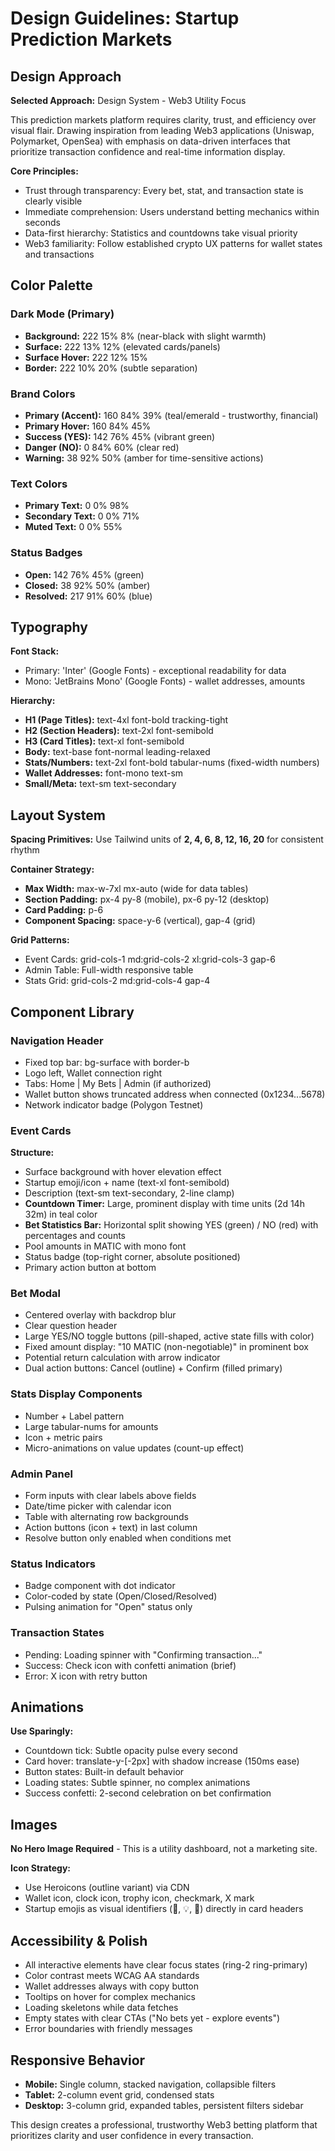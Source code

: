 # Design Guidelines: Startup Prediction Markets

## Design Approach

**Selected Approach:** Design System - Web3 Utility Focus

This prediction markets platform requires clarity, trust, and efficiency over visual flair. Drawing inspiration from leading Web3 applications (Uniswap, Polymarket, OpenSea) with emphasis on data-driven interfaces that prioritize transaction confidence and real-time information display.

**Core Principles:**
- Trust through transparency: Every bet, stat, and transaction state is clearly visible
- Immediate comprehension: Users understand betting mechanics within seconds
- Data-first hierarchy: Statistics and countdowns take visual priority
- Web3 familiarity: Follow established crypto UX patterns for wallet states and transactions

## Color Palette

### Dark Mode (Primary)
- **Background:** 222 15% 8% (near-black with slight warmth)
- **Surface:** 222 13% 12% (elevated cards/panels)
- **Surface Hover:** 222 12% 15%
- **Border:** 222 10% 20% (subtle separation)

### Brand Colors
- **Primary (Accent):** 160 84% 39% (teal/emerald - trustworthy, financial)
- **Primary Hover:** 160 84% 45%
- **Success (YES):** 142 76% 45% (vibrant green)
- **Danger (NO):** 0 84% 60% (clear red)
- **Warning:** 38 92% 50% (amber for time-sensitive actions)

### Text Colors
- **Primary Text:** 0 0% 98%
- **Secondary Text:** 0 0% 71%
- **Muted Text:** 0 0% 55%

### Status Badges
- **Open:** 142 76% 45% (green)
- **Closed:** 38 92% 50% (amber)
- **Resolved:** 217 91% 60% (blue)

## Typography

**Font Stack:** 
- Primary: 'Inter' (Google Fonts) - exceptional readability for data
- Mono: 'JetBrains Mono' (Google Fonts) - wallet addresses, amounts

**Hierarchy:**
- **H1 (Page Titles):** text-4xl font-bold tracking-tight
- **H2 (Section Headers):** text-2xl font-semibold
- **H3 (Card Titles):** text-xl font-semibold
- **Body:** text-base font-normal leading-relaxed
- **Stats/Numbers:** text-2xl font-bold tabular-nums (fixed-width numbers)
- **Wallet Addresses:** font-mono text-sm
- **Small/Meta:** text-sm text-secondary

## Layout System

**Spacing Primitives:** Use Tailwind units of **2, 4, 6, 8, 12, 16, 20** for consistent rhythm

**Container Strategy:**
- **Max Width:** max-w-7xl mx-auto (wide for data tables)
- **Section Padding:** px-4 py-8 (mobile), px-6 py-12 (desktop)
- **Card Padding:** p-6
- **Component Spacing:** space-y-6 (vertical), gap-4 (grid)

**Grid Patterns:**
- Event Cards: grid-cols-1 md:grid-cols-2 xl:grid-cols-3 gap-6
- Admin Table: Full-width responsive table
- Stats Grid: grid-cols-2 md:grid-cols-4 gap-4

## Component Library

### Navigation Header
- Fixed top bar: bg-surface with border-b
- Logo left, Wallet connection right
- Tabs: Home | My Bets | Admin (if authorized)
- Wallet button shows truncated address when connected (0x1234...5678)
- Network indicator badge (Polygon Testnet)

### Event Cards
**Structure:**
- Surface background with hover elevation effect
- Startup emoji/icon + name (text-xl font-semibold)
- Description (text-sm text-secondary, 2-line clamp)
- **Countdown Timer:** Large, prominent display with time units (2d 14h 32m) in teal color
- **Bet Statistics Bar:** Horizontal split showing YES (green) / NO (red) with percentages and counts
- Pool amounts in MATIC with mono font
- Status badge (top-right corner, absolute positioned)
- Primary action button at bottom

### Bet Modal
- Centered overlay with backdrop blur
- Clear question header
- Large YES/NO toggle buttons (pill-shaped, active state fills with color)
- Fixed amount display: "10 MATIC (non-negotiable)" in prominent box
- Potential return calculation with arrow indicator
- Dual action buttons: Cancel (outline) + Confirm (filled primary)

### Stats Display Components
- Number + Label pattern
- Large tabular-nums for amounts
- Icon + metric pairs
- Micro-animations on value updates (count-up effect)

### Admin Panel
- Form inputs with clear labels above fields
- Date/time picker with calendar icon
- Table with alternating row backgrounds
- Action buttons (icon + text) in last column
- Resolve button only enabled when conditions met

### Status Indicators
- Badge component with dot indicator
- Color-coded by state (Open/Closed/Resolved)
- Pulsing animation for "Open" status only

### Transaction States
- Pending: Loading spinner with "Confirming transaction..."
- Success: Check icon with confetti animation (brief)
- Error: X icon with retry button

## Animations

**Use Sparingly:**
- Countdown tick: Subtle opacity pulse every second
- Card hover: translate-y-[-2px] with shadow increase (150ms ease)
- Button states: Built-in default behavior
- Loading states: Subtle spinner, no complex animations
- Success confetti: 2-second celebration on bet confirmation

## Images

**No Hero Image Required** - This is a utility dashboard, not a marketing site.

**Icon Strategy:**
- Use Heroicons (outline variant) via CDN
- Wallet icon, clock icon, trophy icon, checkmark, X mark
- Startup emojis as visual identifiers (🚀, 💡, 🏢) directly in card headers

## Accessibility & Polish

- All interactive elements have clear focus states (ring-2 ring-primary)
- Color contrast meets WCAG AA standards
- Wallet addresses always with copy button
- Tooltips on hover for complex mechanics
- Loading skeletons while data fetches
- Empty states with clear CTAs ("No bets yet - explore events")
- Error boundaries with friendly messages

## Responsive Behavior

- **Mobile:** Single column, stacked navigation, collapsible filters
- **Tablet:** 2-column event grid, condensed stats
- **Desktop:** 3-column grid, expanded tables, persistent filters sidebar

This design creates a professional, trustworthy Web3 betting platform that prioritizes clarity and user confidence in every transaction.